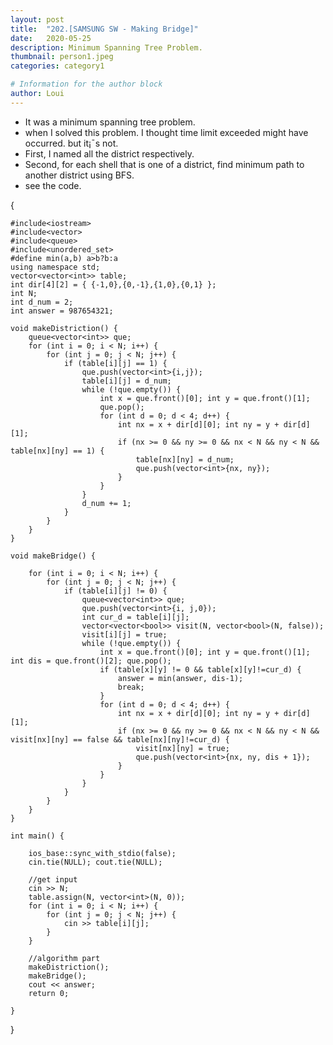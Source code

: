 ```yaml
---
layout: post
title:  "202.[SAMSUNG SW - Making Bridge]"
date:   2020-05-25
description: Minimum Spanning Tree Problem.
thumbnail: person1.jpeg
categories: category1

# Information for the author block
author: Loui
---
```


- It was a minimum spanning tree problem.
- when I solved this problem. I thought time limit exceeded might have occurred. but it¡¯s not.
- First, I named all the district respectively.
- Second, for each shell that is one of a district, find minimum path to another district using BFS.
- see the code.  
  
{

	#include<iostream>
	#include<vector>
	#include<queue>
	#include<unordered_set>
	#define min(a,b) a>b?b:a
	using namespace std;
	vector<vector<int>> table;
	int dir[4][2] = { {-1,0},{0,-1},{1,0},{0,1} };
	int N;
	int d_num = 2;
	int answer = 987654321;

	void makeDistriction() {
		queue<vector<int>> que;
		for (int i = 0; i < N; i++) {
			for (int j = 0; j < N; j++) {
				if (table[i][j] == 1) {
					que.push(vector<int>{i,j});
					table[i][j] = d_num;
					while (!que.empty()) {
						int x = que.front()[0]; int y = que.front()[1];
						que.pop();
						for (int d = 0; d < 4; d++) {
							int nx = x + dir[d][0]; int ny = y + dir[d][1];
							if (nx >= 0 && ny >= 0 && nx < N && ny < N && table[nx][ny] == 1) {
								table[nx][ny] = d_num;
								que.push(vector<int>{nx, ny});
							}
						}
					}
					d_num += 1;
				}
			}
		}
	}

	void makeBridge() {

		for (int i = 0; i < N; i++) {
			for (int j = 0; j < N; j++) {
				if (table[i][j] != 0) {
					queue<vector<int>> que;
					que.push(vector<int>{i, j,0});
					int cur_d = table[i][j];
					vector<vector<bool>> visit(N, vector<bool>(N, false));
					visit[i][j] = true;
					while (!que.empty()) {
						int x = que.front()[0]; int y = que.front()[1]; int dis = que.front()[2]; que.pop();
						if (table[x][y] != 0 && table[x][y]!=cur_d) {
							answer = min(answer, dis-1);
							break;
						}
						for (int d = 0; d < 4; d++) {
							int nx = x + dir[d][0]; int ny = y + dir[d][1];
							if (nx >= 0 && ny >= 0 && nx < N && ny < N && visit[nx][ny] == false && table[nx][ny]!=cur_d) {
								visit[nx][ny] = true;
								que.push(vector<int>{nx, ny, dis + 1});
							}
						}
					}	
				}
			}
		}
	}

	int main() {
	
		ios_base::sync_with_stdio(false);
		cin.tie(NULL); cout.tie(NULL);

		//get input
		cin >> N;
		table.assign(N, vector<int>(N, 0));
		for (int i = 0; i < N; i++) {
			for (int j = 0; j < N; j++) {
				cin >> table[i][j];
			}
		}

		//algorithm part
		makeDistriction();
		makeBridge();
		cout << answer;
		return 0;

	}

}
